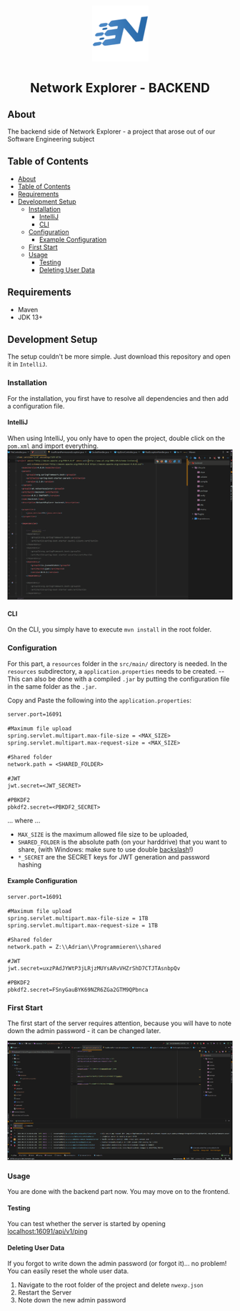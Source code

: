 <p align="center">
  <img alt="NetworkExplorer Logo" src="media/nwexp_logo.png" width="125" height="125" />
</p>

<h1 align="center">Network Explorer - BACKEND</h1>

## About

The backend side of Network Explorer - a project that arose out of our Software Engineering subject

## Table of Contents

- [About](#about)
- [Table of Contents](#table-of-contents)
- [Requirements](#requirements)
- [Development Setup](#development-setup)
	- [Installation](#installation)
		- [IntelliJ](#intellij)
		- [CLI](#cli)
	- [Configuration](#configuration)
		- [Example Configuration](#example-configuration)
	- [First Start](#first-start)
	- [Usage](#usage)
		- [Testing](#testing)
		- [Deleting User Data](#deleting-user-data)

## Requirements

- Maven
- JDK 13+

## Development Setup

The setup couldn't be more simple. Just download this repository and open it in `IntelliJ`.

### Installation

For the installation, you first have to resolve all dependencies and then add a configuration file.

#### IntelliJ

When using IntelliJ, you only have to open the project, double click on the `pom.xml` and import everything.
![MavenImport](./media/MavenImport.gif)

#### CLI

On the CLI, you simply have to execute `mvn install` in the root folder.

### Configuration

For this part, a `resources` folder in the `src/main/` directory is needed. In the `resources` subdirectory, a `application.properties` needs to be created. -- This can also be done with a compiled `.jar` by putting the configuration file in the same folder as the `.jar`.

Copy and Paste the following into the `application.properties`:

```properties
server.port=16091

#Maximum file upload
spring.servlet.multipart.max-file-size = <MAX_SIZE>
spring.servlet.multipart.max-request-size = <MAX_SIZE>

#Shared folder
network.path = <SHARED_FOLDER>

#JWT
jwt.secret=<JWT_SECRET>

#PBKDF2
pbkdf2.secret=<PBKDF2_SECRET>
```

... where ...

- `MAX_SIZE` is the maximum allowed file size to be uploaded,
- `SHARED_FOLDER` is the absolute path (on your harddrive) that you want to share, (with Windows: make sure to use double <u>backslash</u>!)
- `*_SECRET` are the SECRET keys for JWT generation and password hashing

#### Example Configuration

```properties
server.port=16091

#Maximum file upload
spring.servlet.multipart.max-file-size = 1TB
spring.servlet.multipart.max-request-size = 1TB

#Shared folder
network.path = Z:\\Adrian\\Programmieren\\shared

#JWT
jwt.secret=uxzPAdJYWtP3jLRjzMUYsARvVHZrShD7CTJTAsnbpQv

#PBKDF2
pbkdf2.secret=FSnyGauBYK69NZR6ZGa2GTM9QPbnca
```

### First Start

The first start of the server requires attention, because you will have to note down the admin password - it can be changed later.

![FirstStart](./media/FirstStart.gif)

### Usage

You are done with the backend part now. You may move on to the frontend.

#### Testing

You can test whether the server is started by opening [localhost:16091/api/v1/ping](http://localhost:16091/api/v1/ping)

#### Deleting User Data

If you forgot to write down the admin password (or forgot it)... no problem! You can easily reset the whole user data.

1. Navigate to the root folder of the project and delete `nwexp.json`
2. Restart the Server
3. Note down the new admin password
